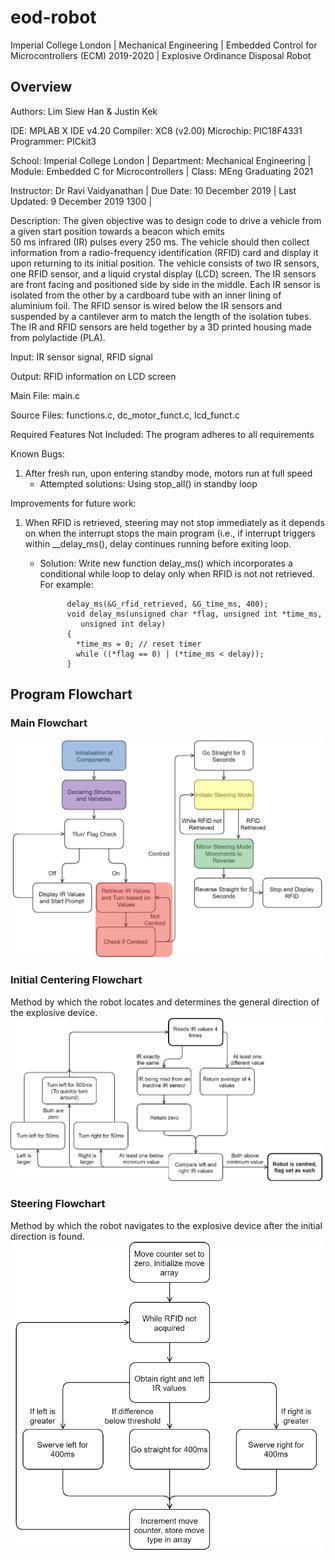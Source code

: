 # eod-robot
Imperial College London | Mechanical Engineering |
Embedded Control for Microcontrollers (ECM) 2019-2020 | Explosive Ordinance Disposal Robot

## Overview
Authors: Lim Siew Han & Justin Kek

IDE: MPLAB X IDE v4.20
Compiler: XC8 (v2.00)
Microchip: PIC18F4331 
Programmer: PICkit3

School: Imperial College London | 
Department: Mechanical Engineering |
Module: Embedded C for Microcontrollers |
Class: MEng Graduating 2021
  
Instructor: Dr Ravi Vaidyanathan |
Due Date: 10 December 2019 |
Last Updated: 9 December 2019 1300 |


Description: The given objective was to design code to drive a vehicle 
             from a given start position towards a beacon which emits  
             50 ms infrared (IR) pulses every 250 ms. The vehicle should 
             then collect information from a radio-frequency identification
             (RFID) card and display it upon returning to its initial 
             position. 
             The vehicle consists of two IR sensors, one RFID sensor, and
             a liquid crystal display (LCD) screen. The IR sensors are 
             front facing and positioned side by side in the middle. Each 
             IR sensor is isolated from the other by a cardboard tube with 
             an inner lining of aluminium foil. The RFID sensor is wired
             below the IR sensors and suspended by a cantilever arm to
             match the length of the isolation tubes. 
             The IR and RFID sensors are held together by a 3D printed 
             housing made from polylactide (PLA).



Input: IR sensor signal, RFID signal

Output: RFID information on LCD screen

Main File: main.c

Source Files: functions.c, dc_motor_funct.c, lcd_funct.c

Required Features Not Included: The program adheres to all requirements 

Known Bugs: 
1. After fresh run, upon entering standby mode, motors run at full speed
   - Attempted solutions: Using stop_all() in standby loop

Improvements for future work:
1. When RFID is retrieved, steering may not stop immediately as it depends
   on when the interrupt stops the main program (i.e., if interrupt 
   triggers within __delay_ms(), delay continues running before exiting 
   loop. 
   - Solution: Write new function delay_ms() which incorporates a 
               conditional while loop to delay only when RFID is not 
               not retrieved. For example:
               
               
               delay_ms(&G_rfid_retrieved, &G_time_ms, 400);
               void delay_ms(unsigned char *flag, unsigned int *time_ms, 
                  unsigned int delay) 
               {
                 *time_ms = 0; // reset timer
                 while ((*flag == 0) | (*time_ms < delay));
               }
               
               
               
## Program Flowchart

### Main Flowchart
<img src="https://github.com/juskek/eod-robot/blob/main/flowchart_main.png?raw=true" width="500">

### Initial Centering Flowchart
Method by which the robot locates and determines the general direction of the explosive device.
<img src="https://github.com/juskek/eod-robot/blob/main/flowchart_centering.png?raw=true" width="500">


### Steering Flowchart
Method by which the robot navigates to the explosive device after the initial direction is found. 
<img src="https://github.com/juskek/eod-robot/blob/main/flowchart_steering.png?raw=true" width="500">

